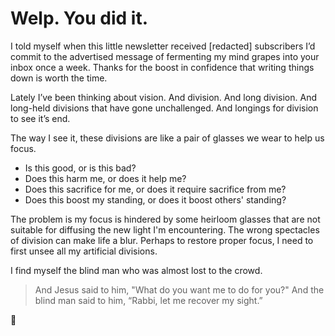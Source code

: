 <!--data 2019-12-18 #newsletter -->

# Welp. You did it.

I told myself when this little newsletter received [redacted] subscribers I’d commit to the advertised message of fermenting my mind grapes into your inbox once a week.
Thanks for the boost in confidence that writing things down is worth the time.

Lately I’ve been thinking about vision.
And division.
And long division.
And long-held divisions that have gone unchallenged.
And longings for division to see it’s end.

The way I see it, these divisions are like a pair of glasses we wear to help us focus.

- Is this good, or is this bad?
- Does this harm me, or does it help me?
- Does this sacrifice for me, or does it require sacrifice from me?
- Does this boost my standing, or does it boost others' standing?

The problem is my focus is hindered by some heirloom glasses that are not suitable for diffusing the new light I'm encountering. The wrong spectacles of division can make life a blur. Perhaps to restore proper focus, I need to first unsee all my artificial divisions.

I find myself the blind man who was almost lost to the crowd.

> And Jesus said to him, "What do you want me to do for you?"
> And the blind man said to him, “Rabbi, let me recover my sight.”

👋